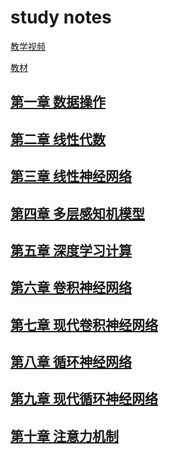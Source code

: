 # study notes

[教学视频](https://space.bilibili.com/1567748478/channel/seriesdetail?sid=358497)

[教材](https://zh-v2.d2l.ai/)

## [第一章  数据操作](https://github.com/YiJianyong/deeplearning_notes/blob/main/notes/chapter1.md)




## [第二章  线性代数](https://github.com/YiJianyong/deeplearning_notes/blob/main/notes/chapter2.md)




## [第三章  线性神经网络](https://github.com/YiJianyong/deeplearning_notes/blob/main/notes/chapter3.md)



## [第四章  多层感知机模型](https://github.com/YiJianyong/deeplearning_notes/blob/main/notes/chapter4.md)




## [第五章  深度学习计算](https://github.com/YiJianyong/deeplearning_notes/blob/main/notes/chapter5.md)



## [第六章  卷积神经网络](https://github.com/YiJianyong/deeplearning_notes/blob/main/notes/chapter6.md)



## [第七章  现代卷积神经网络](https://github.com/YiJianyong/deeplearning_notes/blob/main/notes/chapter7.md)



## [第八章  循环神经网络](https://github.com/YiJianyong/deeplearning_notes/blob/main/notes/chapter8.md)


## [第九章  现代循环神经网络](https://github.com/YiJianyong/deeplearning_notes/blob/main/notes/chapter9.md)


## [第十章  注意力机制](https://github.com/YiJianyong/deeplearning_notes/blob/main/notes/chapter10.md)





